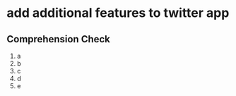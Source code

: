 [//]: <> (author: Benjamin White)
[//]: <> (type: code from scratch)
[//]: <> (time: )

# add additional features to twitter app


## Comprehension Check

1. a
2. b
3. c
4. d
5. e
